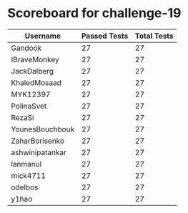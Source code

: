 # Scoreboard for challenge-19
| Username   | Passed Tests | Total Tests |
|------------|--------------|-------------|
| Gandook | 27 | 27 |
| IBraveMonkey | 27 | 27 |
| JackDalberg | 27 | 27 |
| KhaledMosaad | 27 | 27 |
| MYK12397 | 27 | 27 |
| PolinaSvet | 27 | 27 |
| RezaSi | 27 | 27 |
| YounesBouchbouk | 27 | 27 |
| ZaharBorisenko | 27 | 27 |
| ashwinipatankar | 27 | 27 |
| lanmanul | 27 | 27 |
| mick4711 | 27 | 27 |
| odelbos | 27 | 27 |
| y1hao | 27 | 27 |
